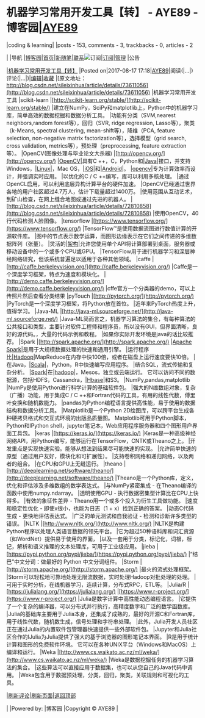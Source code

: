 
# 机器学习常用开发工具【转】 - AYE89 - 博客园|[AYE89](https://www.cnblogs.com/eniac1946/)
|coding & learning|
|posts - 153, comments - 3, trackbacks - 0, articles - 2

|
|导航
|[博客园](https://www.cnblogs.com/)|[首页](https://www.cnblogs.com/eniac1946/)|[新随笔](https://i.cnblogs.com/EditPosts.aspx?opt=1)|[联系](https://msg.cnblogs.com/send/AYE89)![订阅](//www.cnblogs.com/images/xml.gif)|[订阅](https://www.cnblogs.com/eniac1946/rss)|[管理](https://i.cnblogs.com/)
|公告


|[机器学习常用开发工具【转】](https://www.cnblogs.com/eniac1946/p/7382913.html)
|Posted on|2017-08-17 17:18|[AYE89](https://www.cnblogs.com/eniac1946/)|阅读(|...|) 评论(|...|)|[编辑](https://i.cnblogs.com/EditPosts.aspx?postid=7382913)|[收藏](#)
|[原文地址：http://blog.csdn.net/sileixinhua/article/details/73611056](http://blog.csdn.net/sileixinhua/article/details/73611056)
|机器学习常用开发工具
|scikit-learn
|[http://scikit-learn.org/stable/](http://scikit-learn.org/stable/)
|建立在NumPy，SciPy和matplotlib上，Python中的机器学习库，简单高效的数据挖掘和数据分析工具。
|功能有分类（SVM,nearest neighbors,random forest等），回归（SVR, ridge regression, Lasso等），聚类（k-Means, spectral clustering, mean-shift等），降维（PCA, feature selection, non-negative matrix factorization等），选择模型（grid search, cross validation, metrics等），预处理（preprocessing, feature extraction等）。
|OpenCV(图像处理与毕业论文大杀器)
|[http://opencv.org/](http://opencv.org/)
|[OpenCV](http://lib.csdn.net/base/opencv)|具有C ++，C，Python和|[Java](http://lib.csdn.net/base/java)|接口，并支持Windows，|[Linux](http://lib.csdn.net/base/linux)|，Mac OS，|[iOS](http://lib.csdn.net/base/ios)|和|[Android](http://lib.csdn.net/base/android)|。
|[opencv](http://lib.csdn.net/base/opencv)|专为计算效率而设计，并强调实时应用。
|以优化的C / C ++编写，库可以利用多核处理。
|通过OpenCL启用，可以利用底层异构计算平台的硬件加速。
|OpenCV已经通过世界各地的用户社区超过4.7万人，估计下载量超过1400万。
|使用范围从互动艺术，到矿山检查，在网上缝合地图或通过先进的机器人。
|[http://blog.csdn.net/sileixinhua/article/details/72810858](http://blog.csdn.net/sileixinhua/article/details/72810858)
|使用OpenCV，40行代码检测人脸图像。
|tensorflow
|[https://www.tensorflow.org/](https://www.tensorflow.org/)
|TensorFlow™是使用数据流图进行数值计算的开源软件库。
|图中的节点表示数学运算，而图形边缘表示在它们之间传递的多维数据阵列（张量）。
|灵活的|[架构](http://lib.csdn.net/base/architecture)|允许您使用单个API将计算部署到桌面，服务器或移动设备中的一个或多个CPU或GPU。
|TensorFlow用于进行机器学习和深层神经网络研究，但该系统普遍足以适用于各种其他领域。
|caffe
|[http://caffe.berkeleyvision.org/](http://caffe.berkeleyvision.org/)
|Caffe是一个深度学习框架，特点为速度和模块化。
|[http://demo.caffe.berkeleyvision.org/](http://demo.caffe.berkeleyvision.org/)
|cffe官方一个分类器的demo，可以上传照片然后查看分类结果
|pyTouch
|[http://pytorch.org/](http://pytorch.org/)
|PyTorch是一个深度学习框架，将Python放在首位。
|近年来PyTorch热度上升，值得学习。
|Java-ML
|[http://java-ml.sourceforge.net/](http://java-ml.sourceforge.net/)
|Java-ML简而言之，机器学习算法的集合，有每种算法的公共接口和类型，主要针对软件工程师和程序员，所以没有GUI，但界面清晰，良好的源代码。，大量的代码示例和教程。
|如果你实际开发环境是java的话比较推荐。
|Spark
|[http://spark.apache.org/](http://spark.apache.org/)
|[Apache Spark](http://lib.csdn.net/base/spark)|是用于大规模数据处理的快速和通用引擎。
|运行程序比|[Hadoop](http://lib.csdn.net/base/hadoop)|MapReduce在内存中快100倍，或者在磁盘上运行速度要快10倍。
|在Java，|[Scala](http://lib.csdn.net/base/scala)|，Python，R中快速编写应用程序。
|结合SQL，流式传输和复杂分析。
|[Spark](http://lib.csdn.net/base/spark)|在|[hadoop](http://lib.csdn.net/base/hadoop)|，Mesos，独立或云端运行。 它可以访问不同的数据源，包括HDFS，Cassandra，|[Hbase](http://lib.csdn.net/base/hbase)|和S3。
|NumPy,pandas,matplotlib
|NumPy是使用Python进行科学计算的基础软件包。
|强大的N维数组对象，复杂（广播）功能，用于集成C / C ++和Fortran代码的工具，有用的线性代数，傅里叶变换和随机数能力。
|pandas为Python编程语言提供高性能，易于使用的数据结构和数据分析工具。
|Matplotlib是一个Python 2D绘图库，可以跨平台生成各种硬拷贝格式和交互式环境的出版品质量图。 Matplotlib可用于Python脚本，Python和IPython shell，jupyter笔记本，Web应用程序服务器和四个图形用户界面工具包。
|keras
|[https://keras.io/](https://keras.io/)
|Keras是一种高级神经网络API，用Python编写，能够运行在TensorFlow，CNTK或Theano之上。
|开发重点是实现快速实验。能够从想法到结果尽可能快速的实现。
|允许简单快速的原型（通过用户友好，模块化和可扩展性）。
|支持卷积网络和递归网络，以及两者的组合。
|在CPU和GPU上无缝运行。
|theano
|[http://deeplearning.net/software/theano/](http://deeplearning.net/software/theano/)
|Theano是一个Python库，定义，优化和评估涉及多维数组的数学表达式。
|与NumPy紧密集成 - 在Theano编译的函数中使用numpy.ndarray。
|透明使用GPU - 执行数据密集型计算比在CPU上快得多。
|有效的象征性差异 - Theano用一个或多个投入为衍生工具做功能。
|速度和稳定性优化 - 即使x很小，也能为日志（1 + x）找到正确的答案。
|动态C代码生成 - 更快地评估表达式。
|广泛的单元测试和自我验证 - 检测和诊断许多类型的错误。
|NLTK
|[http://www.nltk.org/](http://www.nltk.org/)
|NLTK是构建Python程序以处理人类语言数据的领先平台。
|它为超过50种语料库和词汇资源（如WordNet）提供易于使用的界面，
|以及一套用于分类，标记化，词根，标记，解析和语义推理的文本处理库，可用于工业级应用。
|jieba
|[https://pypi.python.org/pypi/jieba/](https://pypi.python.org/pypi/jieba/)
|“结巴”中文分词：做最好的 Python 中文分词组件。
|Storm
|[http://storm.apache.org/](http://storm.apache.org/)
|最火的流式处理框架。
|Storm可以轻松地可靠地处理无限流数据，实时处理Hadoop对批处理的处理。
|可用于实时分析，在线机器学习，连续计算，分布式RPC，ETL等。
|Julia/R
|[https://julialang.org/](https://julialang.org/)
|[https://www.r-project.org/](https://www.r-project.org/)
|Julia是数字计算中高性能动态编程语言。
|它提供了一个复杂的编译器，可以分布式并行执行，高精度数字和广泛的数学函数库。
|Julia的基础库主要用于Julia本身，还集成了成熟的，最好的开源C和Fortran库，用于线性代数，随机数生成，信号处理和字符串处理。
|此外，Julia开发人员社区正在通过Julia的内置软件包管理器快速提供一些外部软件包。
|Jupyter和Julia社区合作的IJulia为Julia提供了强大的基于浏览器的图形笔记本界面。
|R是用于统计计算和图形的免费软件环境。 它可以在各种UNIX平台（Windows和MacOS）上编译和运行。
|Weka
|[http://www.cs.waikato.ac.nz/ml/weka/](http://www.cs.waikato.ac.nz/ml/weka/)
|Weka是数据挖掘任务的机器学习算法的集合。
|这些算法可以直接应用于数据集，也可以从您自己的Java代码中调用。
|Weka包含用于数据预处理，分类，回归，聚类，关联规则和可视化的工具。







|[刷新评论](javascript:void(0);)|[刷新页面](#)|[返回顶部](#top)






|
|Powered by:
|博客园
|Copyright © AYE89
|
